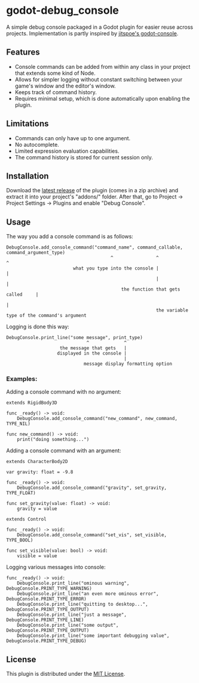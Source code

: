 # godot-debug_console

A simple debug console packaged in a Godot plugin for easier reuse across projects. Implementation is partly inspired by [jitspoe's godot-console](https://github.com/jitspoe/godot-console).

## Features

- Console commands can be added from within any class in your project that extends some kind of Node.
- Allows for simpler logging without constant switching between your game's window and the editor's window.
- Keeps track of command history.
- Requires minimal setup, which is done automatically upon enabling the plugin.

## Limitations

- Commands can only have up to one argument.
- No autocomplete.
- Limited expression evaluation capabilities.
- The command history is stored for current session only.

## Installation

Download the [latest release](https://github.com/snddude/godot-debug_console/releases/latest) of the plugin (comes in a zip archive) and extract it into your project's "addons/" folder. After that, go to Project -> Project Settings -> Plugins and enable "Debug Console".

## Usage

The way you add a console command is as follows:

```
DebugConsole.add_console_command("command_name", command_callable, command_argument_type)
                                       ^                ^                    ^
                         what you type into the console |                    |
                                                        |                    |
                                           the function that gets called     |
                                                                             |
                                                        the variable type of the command's argument
```

Logging is done this way:

```
DebugConsole.print_line("some message", print_type)
                              ^             ^
                    the message that gets   |
                   displayed in the console |
                                            |
                             message display formatting option
```

### Examples:

Adding a console command with no argument:

```gdscript
extends RigidBody3D

func _ready() -> void:    
    DebugConsole.add_console_command("new_command", new_command, TYPE_NIL)

func new_command() -> void:
    print("doing something...")
```

Adding a console command with an argument:

```gdscript
extends CharacterBody2D

var gravity: float = -9.8

func _ready() -> void:    
    DebugConsole.add_console_command("gravity", set_gravity, TYPE_FLOAT)

func set_gravity(value: float) -> void:
    gravity = value
```

```gdscript
extends Control

func _ready() -> void:    
    DebugConsole.add_console_command("set_vis", set_visible, TYPE_BOOL)

func set_visible(value: bool) -> void:
    visible = value
```

Logging various messages into console:

```gdscript
func _ready() -> void:    
    DebugConsole.print_line("ominous warning", DebugConsole.PRINT_TYPE_WARNING)
    DebugConsole.print_line("an even more ominous error", DebugConsole.PRINT_TYPE_ERROR)
    DebugConsole.print_line("quitting to desktop...", DebugConsole.PRINT_TYPE_OUTPUT)
    DebugConsole.print_line("just a message", DebugConsole.PRINT_TYPE_LINE)
    DebugConsole.print_line("some output", DebugConsole.PRINT_TYPE_OUTPUT)
    DebugConsole.print_line("some important debugging value", DebugConsole.PRINT_TYPE_DEBUG)
```

## License

This plugin is distributed under the [MIT License](https://en.wikipedia.org/wiki/MIT_License).
